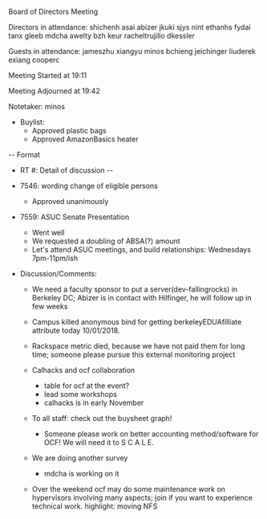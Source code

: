 Board of Directors Meeting

Directors in attendance:
shichenh
asai
abizer
jkuki
sjys
nint
ethanhs
fydai
tanx
gleeb
mdcha
awelty
bzh
keur
racheltrujillo
dkessler

Guests in attendance:
jameszhu
xiangyu
minos
bchieng
jeichinger
liuderek
exiang
cooperc

Meeting Started at 19:11

Meeting Adjourned at 19:42

Notetaker: minos

* Buylist:
  - Approved plastic bags
  - Approved AmazonBasics heater

--
Format
* RT #: Detail of discussion
--

* 7546: wording change of eligible persons
  - Approved unanimously

* 7559: ASUC Senate Presentation
  - Went well
  - We requested a doubling of ABSA(?) amount
  - Let's attend ASUC meetings, and build relationships: Wednesdays 7pm-11pm/ish

* Discussion/Comments:
  - We need a faculty sponsor to put a server(dev-fallingrocks) in Berkeley DC; Abizer is in contact with Hilfinger, he will follow up in few weeks

  - Campus killed anonymous bind for getting berkeleyEDUAfilliate attribute today 10/01/2018.

  - Rackspace metric died, because we have not paid them for long time; someone please pursue this external monitoring project

  - Calhacks and ocf collaboration
    - table for ocf at the event?
    - lead some workshops
    - calhacks is in early November

  - To all staff: check out the buysheet graph!
    - Someone please work on better accounting method/software for OCF! We will need it to S C A L E.

  - We are doing another survey
    - mdcha is working on it

  - Over the weekend ocf may do some maintenance work on hypervisors involving many aspects; join if you want to experience technical work. highlight: moving NFS
